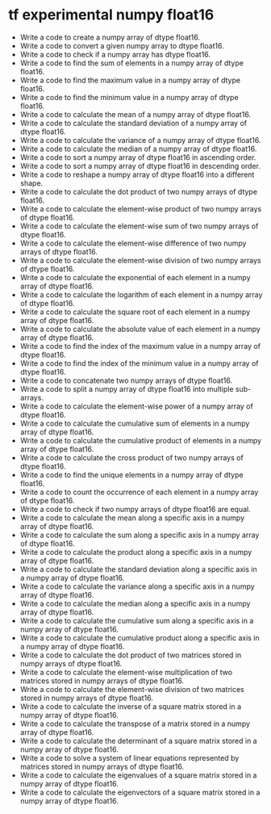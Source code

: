 # tf experimental numpy float16

- Write a code to create a numpy array of dtype float16.
- Write a code to convert a given numpy array to dtype float16.
- Write a code to check if a numpy array has dtype float16.
- Write a code to find the sum of elements in a numpy array of dtype float16.
- Write a code to find the maximum value in a numpy array of dtype float16.
- Write a code to find the minimum value in a numpy array of dtype float16.
- Write a code to calculate the mean of a numpy array of dtype float16.
- Write a code to calculate the standard deviation of a numpy array of dtype float16.
- Write a code to calculate the variance of a numpy array of dtype float16.
- Write a code to calculate the median of a numpy array of dtype float16.
- Write a code to sort a numpy array of dtype float16 in ascending order.
- Write a code to sort a numpy array of dtype float16 in descending order.
- Write a code to reshape a numpy array of dtype float16 into a different shape.
- Write a code to calculate the dot product of two numpy arrays of dtype float16.
- Write a code to calculate the element-wise product of two numpy arrays of dtype float16.
- Write a code to calculate the element-wise sum of two numpy arrays of dtype float16.
- Write a code to calculate the element-wise difference of two numpy arrays of dtype float16.
- Write a code to calculate the element-wise division of two numpy arrays of dtype float16.
- Write a code to calculate the exponential of each element in a numpy array of dtype float16.
- Write a code to calculate the logarithm of each element in a numpy array of dtype float16.
- Write a code to calculate the square root of each element in a numpy array of dtype float16.
- Write a code to calculate the absolute value of each element in a numpy array of dtype float16.
- Write a code to find the index of the maximum value in a numpy array of dtype float16.
- Write a code to find the index of the minimum value in a numpy array of dtype float16.
- Write a code to concatenate two numpy arrays of dtype float16.
- Write a code to split a numpy array of dtype float16 into multiple sub-arrays.
- Write a code to calculate the element-wise power of a numpy array of dtype float16.
- Write a code to calculate the cumulative sum of elements in a numpy array of dtype float16.
- Write a code to calculate the cumulative product of elements in a numpy array of dtype float16.
- Write a code to calculate the cross product of two numpy arrays of dtype float16.
- Write a code to find the unique elements in a numpy array of dtype float16.
- Write a code to count the occurrence of each element in a numpy array of dtype float16.
- Write a code to check if two numpy arrays of dtype float16 are equal.
- Write a code to calculate the mean along a specific axis in a numpy array of dtype float16.
- Write a code to calculate the sum along a specific axis in a numpy array of dtype float16.
- Write a code to calculate the product along a specific axis in a numpy array of dtype float16.
- Write a code to calculate the standard deviation along a specific axis in a numpy array of dtype float16.
- Write a code to calculate the variance along a specific axis in a numpy array of dtype float16.
- Write a code to calculate the median along a specific axis in a numpy array of dtype float16.
- Write a code to calculate the cumulative sum along a specific axis in a numpy array of dtype float16.
- Write a code to calculate the cumulative product along a specific axis in a numpy array of dtype float16.
- Write a code to calculate the dot product of two matrices stored in numpy arrays of dtype float16.
- Write a code to calculate the element-wise multiplication of two matrices stored in numpy arrays of dtype float16.
- Write a code to calculate the element-wise division of two matrices stored in numpy arrays of dtype float16.
- Write a code to calculate the inverse of a square matrix stored in a numpy array of dtype float16.
- Write a code to calculate the transpose of a matrix stored in a numpy array of dtype float16.
- Write a code to calculate the determinant of a square matrix stored in a numpy array of dtype float16.
- Write a code to solve a system of linear equations represented by matrices stored in numpy arrays of dtype float16.
- Write a code to calculate the eigenvalues of a square matrix stored in a numpy array of dtype float16.
- Write a code to calculate the eigenvectors of a square matrix stored in a numpy array of dtype float16.
